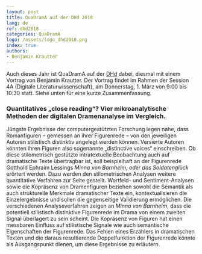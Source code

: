 ```yaml
---
layout: post
title: QuaDramA auf der DHd 2018
lang: de
ref: dhd2018
categories: QuaDramA
logo: /assets/logo_dhd2018.png
index: true
authors:
- Benjamin Krautter
---
```


Auch dieses Jahr ist QuaDramA auf der [DHd](http://dhd2018.uni-koeln.de) dabei, diesmal mit einem Vortrag von Benjamin Krautter. Der Vortrag findet im Rahmen der Session 4A (Digitale Literaturwissenschaft), am Donnerstag, 1. März von 9:00 bis 10:30 statt. Siehe unten für eine kurze Zusammenfassung.

### Quantitatives „close reading“? Vier mikroanalytische Methoden der digitalen Dramenanalyse im Vergleich.

Jüngste Ergebnisse der computergestützten Forschung legen nahe, dass Romanfiguren – gemessen an ihrer Figurenrede – von den jeweiligen Autoren stilistisch distinktiv angelegt werden können. Versierte Autoren könnten ihren Figuren also sogenannte „distinctive voices“ einschreiben. Ob diese stilometrisch gestützte intratextuelle Beobachtung auch auf dramatische Texte übertragbar ist, soll beispielhaft an der Figurenrede Gotthold Ephraim Lessings *Minna von Barnhelm, oder das Soldatenglück* erörtert werden.
Dazu werden den stilometrischen Analysen weitere quantitative Verfahren zur Seite gestellt. Wortfeld- und Sentiment-Analysen sowie die Kopräsenz von Dramenfiguren beziehen sowohl die Semantik als auch strukturelle Merkmale dramatischer Texte ein, kontextualisieren die Einzelergebnisse und sollen die gegenseitige Validierung ermöglichen. Die verschiedenen Analyseverfahren zeigen an *Minna von Barnhelm*, dass die potentiell stilistisch distinktive Figurenrede im Drama von einem zweiten Signal überlagert zu sein scheint. Die Kopräsenz von Figuren hat einen messbaren Einfluss auf stilistische Signale wie auch semantische Eigenschaften der Figurenrede. Das Fehlen eines Erzählers in dramatischen Texten und die daraus resultierende Doppelfunktion der Figurenrede könnte als Ausgangspunkt dienen, um diese Ergebnisse zu erläutern.
